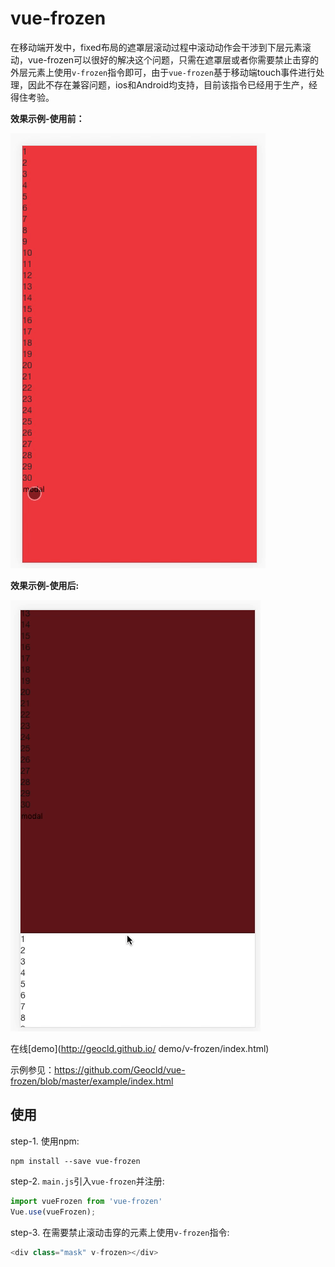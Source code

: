 # vue-frozen
在移动端开发中，fixed布局的遮罩层滚动过程中滚动动作会干涉到下层元素滚动，vue-frozen可以很好的解决这个问题，只需在遮罩层或者你需要禁止击穿的外层元素上使用`v-frozen`指令即可，由于`vue-frozen`基于移动端touch事件进行处理，因此不存在兼容问题，ios和Android均支持，目前该指令已经用于生产，经得住考验。

**效果示例-使用前：**

![](./example/img/before-use.gif)


**效果示例-使用后:**

![](./example/img/after-use.gif)


在线[demo](http://geocld.github.io/
demo/v-frozen/index.html)

示例参见：https://github.com/Geocld/vue-frozen/blob/master/example/index.html

## 使用
step-1. 使用npm:
```
npm install --save vue-frozen
```
step-2. `main.js`引入`vue-frozen`并注册:
```javascript
import vueFrozen from 'vue-frozen'
Vue.use(vueFrozen);
```
step-3. 在需要禁止滚动击穿的元素上使用`v-frozen`指令:
```javascript
<div class="mask" v-frozen></div>
```




